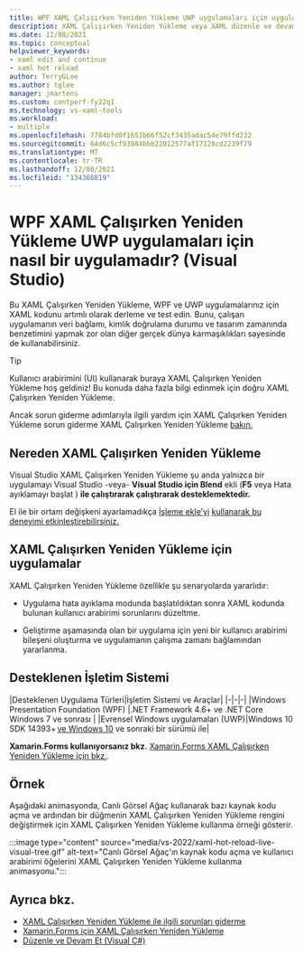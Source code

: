 ```yaml
---
title: WPF XAML Çalışırken Yeniden Yükleme UWP uygulamaları için uygulama
description: XAML Çalışırken Yeniden Yükleme veya XAML düzenle ve devam edin, uygulamaları çalışırken XAML kodunuz üzerinde değişiklik yapmanızı sağlar
ms.date: 12/08/2021
ms.topic: conceptual
helpviewer_keywords:
- xaml edit and continue
- xaml hot reload
author: TerryGLee
ms.author: tglee
manager: jmartens
ms.custom: contperf-fy22q1
ms.technology: vs-xaml-tools
ms.workload:
- multiple
ms.openlocfilehash: 7784bfd0f1653b66f52cf3435adac54e79ffd232
ms.sourcegitcommit: 64d6c5cf93984bbb22812577af17128cd2239f79
ms.translationtype: MT
ms.contentlocale: tr-TR
ms.lasthandoff: 12/08/2021
ms.locfileid: "134366819"
---
```

# <a name="what-is-xaml-hot-reload-for-wpf-and-uwp-apps-visual-studio"></a>WPF XAML Çalışırken Yeniden Yükleme UWP uygulamaları için nasıl bir uygulamadır? (Visual Studio)

Bu XAML Çalışırken Yeniden Yükleme, WPF ve UWP uygulamalarınız için XAML kodunu artımlı olarak derleme ve test edin. Bunu, çalışan uygulamanın veri bağlamı, kimlik doğrulama durumu ve tasarım zamanında benzetimini yapmak zor olan diğer gerçek dünya karmaşıklıkları sayesinde de kullanabilirsiniz.

> [!TIP]
> Kullanıcı arabirimini (UI) kullanarak buraya XAML Çalışırken Yeniden Yükleme hoş geldiniz! Bu konuda daha fazla bilgi edinmek için doğru XAML Çalışırken Yeniden Yükleme.
>
> Ancak sorun giderme adımlarıyla ilgili yardım için XAML Çalışırken Yeniden Yükleme sorun giderme XAML Çalışırken Yeniden Yükleme [bakın.](xaml-hot-reload-troubleshooting.md)


## <a name="where-to-get-xaml-hot-reload"></a>Nereden XAML Çalışırken Yeniden Yükleme

Visual Studio XAML Çalışırken Yeniden Yükleme şu anda yalnızca bir uygulamayı Visual Studio -veya- **Visual Studio için Blend** ekli  (**F5** veya Hata ayıklamayı başlat ) **ile çalıştırarak çalıştırarak desteklemektedir.** 

El ile bir ortam değişkeni ayarlamadıkça [İşleme ekle'yi](../debugger/attach-to-running-processes-with-the-visual-studio-debugger.md) [kullanarak bu deneyimi etkinleştirebilirsiniz.](xaml-hot-reload-troubleshooting.md#verify-that-you-use-start-debugging-rather-than-attach-to-process)


## <a name="applications-for-xaml-hot-reload"></a>XAML Çalışırken Yeniden Yükleme için uygulamalar

XAML Çalışırken Yeniden Yükleme özellikle şu senaryolarda yararlıdır:

* Uygulama hata ayıklama modunda başlatıldıktan sonra XAML kodunda bulunan kullanıcı arabirimi sorunlarını düzeltme.

* Geliştirme aşamasında olan bir uygulama için yeni bir kullanıcı arabirimi bileşeni oluşturma ve uygulamanın çalışma zamanı bağlamından yararlanma.

## <a name="supported-os"></a>Desteklenen İşletim Sistemi

|Desteklenen Uygulama Türleri|İşletim Sistemi ve Araçlar|
|-|-|-|
|Windows Presentation Foundation (WPF) |.NET Framework 4.6+ ve .NET Core</br>Windows 7 ve sonrası |
|Evrensel Windows uygulamaları (UWP)|Windows 10 SDK 14393+ [ve Windows 10](https://developer.microsoft.com/windows/downloads/windows-10-sdk) ve sonraki bir sürümü ile|

**Xamarin.Forms kullanıyorsanız bkz.** [Xamarin.Forms XAML Çalışırken Yeniden Yükleme için bkz.](/xamarin/xamarin-forms/xaml/hot-reload).

## <a name="example"></a>Örnek 

Aşağıdaki animasyonda, Canlı Görsel Ağaç kullanarak bazı kaynak kodu açma ve ardından bir düğmenin XAML Çalışırken Yeniden Yükleme rengini değiştirmek için XAML Çalışırken Yeniden Yükleme kullanma örneği gösterir.

:::image type="content" source="media/vs-2022/xaml-hot-reload-live-visual-tree.gif" alt-text="Canlı Görsel Ağaç'ın kaynak kodu açma ve kullanıcı arabirimi öğelerini XAML Çalışırken Yeniden Yükleme kullanma animasyonu.":::

## <a name="see-also"></a>Ayrıca bkz.

* [XAML Çalışırken Yeniden Yükleme ile ilgili sorunları giderme](xaml-hot-reload-troubleshooting.md)
* [Xamarin.Forms için XAML Çalışırken Yeniden Yükleme](/xamarin/xamarin-forms/xaml/hot-reload)
* [Düzenle ve Devam Et (Visual C#)](../debugger/edit-and-continue-visual-csharp.md)
